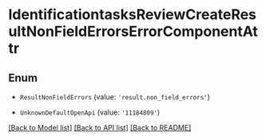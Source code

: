 # IdentificationtasksReviewCreateResultNonFieldErrorsErrorComponentAttr


## Enum

* `ResultNonFieldErrors` (value: `'result.non_field_errors'`)

* `UnknownDefaultOpenApi` (value: `'11184809'`)

[[Back to Model list]](../README.md#documentation-for-models) [[Back to API list]](../README.md#documentation-for-api-endpoints) [[Back to README]](../README.md)
